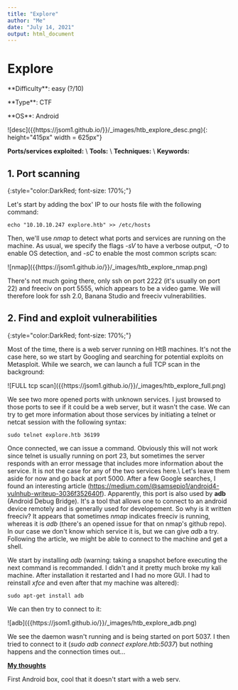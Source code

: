 ```yaml
---
title: "Explore"
author: "Me"
date: "July 14, 2021"
output: html_document
---
```


# Explore

 <div id="boxinfo">
 <div id="textbox">
 <p class="alignleft">**Difficulty**: easy (?/10)</p>
 <p class="aligncenter">**Type**: CTF</p>
 <p class="alignright">**OS**: Android</p>
 </div>
 <div style="clear: both;"></div>
 </div> 

<div class="img_container">
![desc]({{https://jsom1.github.io/}}/_images/htb_explore_desc.png){: height="415px" width = 625px"}
</div>

**Ports/services exploited:** \\
**Tools:** \\
**Techniques:** \\
**Keywords:**  


## 1. Port scanning
{:style="color:DarkRed; font-size: 170%;"}

Let's start by adding the box' IP to our hosts file with the following command:

````
echo "10.10.10.247 explore.htb" >> /etc/hosts
`````

Then, we'll use *nmap* to detect what ports and services are running on the machine. 
As usual, we specify the flags *-sV* to have a verbose output, *-O* to enable OS detection, and *-sC* to enable the most common scripts scan:

<div class="img_container">
![nmap]({{https://jsom1.github.io/}}/_images/htb_explore_nmap.png)
</div>

There's not much going there, only ssh on port 2222 (it's usually on port 22) and freeciv on port 5555, which appears to be a video game. 
We will therefore look for ssh 2.0, Banana Studio and freeciv vulnerabilities.

## 2. Find and exploit vulnerabilities
{:style="color:DarkRed; font-size: 170%;"}

Most of the time, there is a web server running on HtB machines. It's not the case here, so we start by Googling and searching for potential exploits on Metasploit. While we search, we can launch a full TCP scan in the background:

<div class="img_container">
![FULL tcp scan]({{https://jsom1.github.io/}}/_images/htb_explore_full.png)
</div>

We see two more opened ports with unknown services. I just browsed to those ports to see if it could be a web server, but it wasn't the case. We can try to get more information about those services by initiating a telnet or netcat session with the following syntax:

````
sudo telnet explore.htb 36199
`````

Once connected, we can issue a command. Obviously this will not work since telnet is usually running on port 23, but sometimes the server responds with an error message that includes more information about the service. It is not the case for any of the two services here.\\
Let's leave them aside for now and go back at port 5000. After a few Google searches, I found an interesting article (https://medium.com/@samsepio1/android4-vulnhub-writeup-3036f352640f). Apparently, this port is also used by **adb** (Android Debug Bridge). It's a tool that allows one to connect to an android device remotely and is generally used for developement. So why is it written freeciv? It appears that sometimes *nmap* indicates freeciv is running, whereas it is *adb* (there's an opened issue for that on nmap's github repo). In our case we don't know which service it is, but we can give *adb* a try. Following the article, we might be able to connect to the machine and get a shell.

We start by installing *adb* (warning: taking a snapshot before executing the next command is recommanded. I didn't and it pretty much broke my kali machine. After installation it restarted and I had no more GUI. I had to reinstall *xfce* and even after that my machine was altered):

````
sudo apt-get install adb
`````

We can then try to connect to it:

<div class="img_container">
![adb]({{https://jsom1.github.io/}}/_images/htb_explore_adb.png)
</div>

We see the daemon wasn't running and is being started on port 5037. I then tried to connect to it (*sudo adb connect explore.htb:5037*) but nothing happens and the connection times out... 


<ins>**My thoughts**</ins>
 
First Android box, cool that it doesn't start with a web serv.
